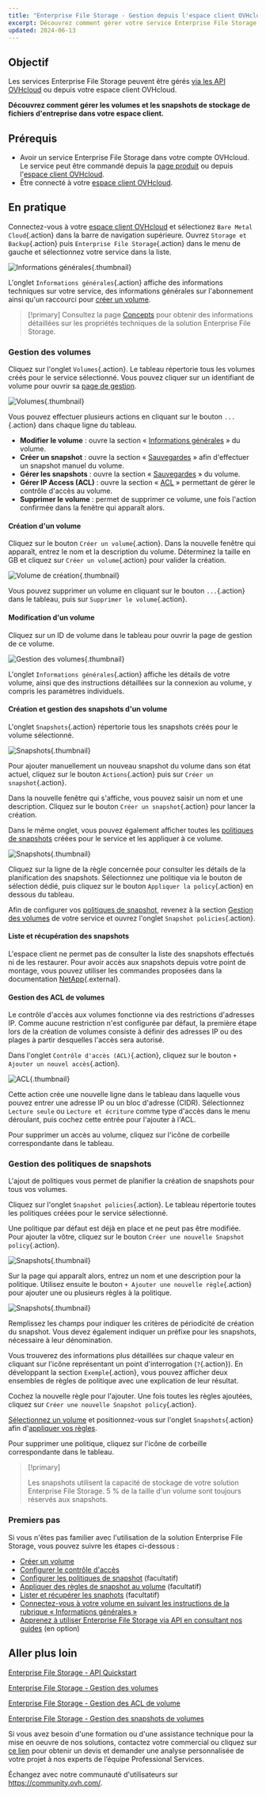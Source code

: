 ```yaml
---
title: "Enterprise File Storage - Gestion depuis l'espace client OVHcloud"
excerpt: Découvrez comment gérer votre service Enterprise File Storage depuis votre espace client OVHcloud
updated: 2024-06-13
---
```


## Objectif

Les services Enterprise File Storage peuvent être gérés [via les API OVHcloud](/pages/storage_and_backup/file_storage/enterprise_file_storage/netapp_quick_start) ou depuis votre espace client OVHcloud.

**Découvrez comment gérer les volumes et les snapshots de stockage de fichiers d'entreprise dans votre espace client.**

## Prérequis

- Avoir un service Enterprise File Storage dans votre compte OVHcloud. Le service peut être commandé depuis la [page produit](https://www.ovhcloud.com/fr-ca/storage-solutions/enterprise-file-storage/) ou depuis l'[espace client OVHcloud](https://www.ovh.com/manager/#/dedicated/netapp/new).
- Être connecté à votre [espace client OVHcloud](/links/manager).

## En pratique <a name="instructions"></a>

Connectez-vous à votre [espace client OVHcloud](/links/manager) et sélectionez `Bare Metal Cloud`{.action} dans la barre de navigation supérieure. Ouvrez `Storage et Backup`{.action} puis `Enterprise File Storage`{.action} dans le menu de gauche et sélectionnez votre service dans la liste.

![Informations générales](images/manage_enterprise01.png){.thumbnail}

L'onglet `Informations générales`{.action} affiche des informations techniques sur votre service, des informations générales sur l'abonnement ainsi qu'un raccourci pour [créer un volume](#create_volume).

> [!primary]
> Consultez la page [Concepts](/pages/storage_and_backup/file_storage/enterprise_file_storage/netapp_concepts) pour obtenir des informations détaillées sur les propriétés techniques de la solution Enterprise File Storage.
>

### Gestion des volumes <a name="manage_volume"></a>

Cliquez sur l'onglet `Volumes`{.action}. Le tableau répertorie tous les volumes créés pour le service sélectionné. Vous pouvez cliquer sur un identifiant de volume pour ouvrir sa [page de gestion](#modify_volume). 

![Volumes](images/manage_enterprise02.png){.thumbnail}

Vous pouvez effectuer plusieurs actions en cliquant sur le bouton `...`{.action} dans chaque ligne du tableau.

- **Modifier le volume** : ouvre la section « [Informations générales](#modify_volume) » du volume.
- **Créer un snapshot** : ouvre la section « [Sauvegardes](#snapshots) » afin d'effectuer un snapshot manuel du volume.
- **Gérer les snapshots** : ouvre la section « [Sauvegardes](#snapshots) » du volume.
- **Gérer IP Access (ACL)** : ouvre la section « [ACL](#access_control) » permettant de gérer le contrôle d'accès au volume.
- **Supprimer le volume** : permet de supprimer ce volume, une fois l'action confirmée dans la fenêtre qui apparaît alors.

#### Création d'un volume <a name="create_volume"></a>

Cliquez sur le bouton `Créer un volume`{.action}. Dans la nouvelle fenêtre qui apparaît, entrez le nom et la description du volume. Déterminez la taille en GB et cliquez sur `Créer un volume`{.action} pour valider la création.

![Volume de création](images/manage_enterprise03.png){.thumbnail}

Vous pouvez supprimer un volume en cliquant sur le bouton `...`{.action} dans le tableau, puis sur `Supprimer le volume`{.action}.

#### Modification d'un volume <a name="modify_volume"></a>

Cliquez sur un ID de volume dans le tableau pour ouvrir la page de gestion de ce volume.

![Gestion des volumes](images/manage_enterprise04.png){.thumbnail}

L'onglet `Informations générales`{.action} affiche les détails de votre volume, ainsi que des instructions détaillées sur la connexion au volume, y compris les paramètres individuels.

#### Création et gestion des snapshots d'un volume <a name="snapshots"></a>

L'onglet `Snapshots`{.action} répertorie tous les snapshots créés pour le volume sélectionné.

![Snapshots](images/manage_enterprise05.png){.thumbnail}

Pour ajouter manuellement un nouveau snapshot du volume dans son état actuel, cliquez sur le bouton `Actions`{.action} puis sur `Créer un snapshot`{.action}.

Dans la nouvelle fenêtre qui s'affiche, vous pouvez saisir un nom et une description. Cliquez sur le bouton `Créer un snapshot`{.action} pour lancer la création.

Dans le même onglet, vous pouvez également afficher toutes les [politiques de snapshots](#snapshot_policy) créées pour le service et les appliquer à ce volume.

![Snapshots](images/manage_enterprise06.png){.thumbnail}

Cliquez sur la ligne de la règle concernée pour consulter les détails de la planification des snapshots. Sélectionnez une politique via le bouton de sélection dédié, puis cliquez sur le bouton `Appliquer la policy`{.action} en dessous du tableau.

Afin de configurer vos [politiques de snapshot](#snapshot_policy), revenez à la section [Gestion des volumes](#instructions) de votre service et ouvrez l'onglet `Snapshot policies`{.action}.

#### Liste et récupération des snapshots <a name="access_snapshots"></a>

L'espace client ne permet pas de consulter la liste des snapshots effectués ni de les restaurer. 
Pour avoir accès aux snapshots depuis votre point de montage, vous pouvez utiliser les commandes proposées dans la documentation [NetApp](https://library.netapp.com/ecmdocs/ECMP1196991/html/GUID-36DC110C-C0FE-4313-BF53-1C12838F7BBD.html){.external}.

#### Gestion des ACL de volumes <a name="access_control"></a>

Le contrôle d'accès aux volumes fonctionne via des restrictions d'adresses IP. Comme aucune restriction n'est configurée par défaut, la première étape lors de la création de volumes consiste à définir des adresses IP ou des plages à partir desquelles l'accès sera autorisé.

Dans l'onglet `Contrôle d'accès (ACL)`{.action}, cliquez sur le bouton `+ Ajouter un nouvel accès`{.action}.

![ACL](images/manage_enterprise07.png){.thumbnail}

Cette action crée une nouvelle ligne dans le tableau dans laquelle vous pouvez entrer une adresse IP ou un bloc d'adresse (CIDR). Sélectionnez `Lecture seule` ou `Lecture et écriture` comme type d'accès dans le menu déroulant, puis cochez cette entrée pour l'ajouter à l'ACL.

Pour supprimer un accès au volume, cliquez sur l'icône de corbeille correspondante dans le tableau.

### Gestion des politiques de snapshots <a name="snapshot_policy"></a>

L'ajout de politiques vous permet de planifier la création de snapshots pour tous vos volumes.

Cliquez sur l'onglet `Snapshot policies`{.action}. Le tableau répertorie toutes les politiques créées pour le service sélectionné.

Une politique par défaut est déjà en place et ne peut pas être modifiée. Pour ajouter la vôtre, cliquez sur le bouton `Créer une nouvelle Snapshot policy`{.action}.

![Snapshots](images/manage_enterprise08.png){.thumbnail}

Sur la page qui apparaît alors, entrez un nom et une description pour la politique. Utilisez ensuite le bouton `+ Ajouter une nouvelle règle`{.action} pour ajouter une ou plusieurs règles à la politique.

![Snapshots](images/manage_enterprise09.png){.thumbnail}

Remplissez les champs pour indiquer les critères de périodicité de création du snapshot. Vous devez également indiquer un préfixe pour les snapshots, nécessaire à leur dénomination.

Vous trouverez des informations plus détaillées sur chaque valeur en cliquant sur l'icône représentant un point d'interrogation (`?`{.action}). En développant la section `Exemple`{.action}, vous pouvez afficher deux ensembles de règles de politique avec une explication de leur résultat.

Cochez la nouvelle règle pour l'ajouter. Une fois toutes les règles ajoutées, cliquez sur `Créer une nouvelle Snapshot policy`{.action}.

[Sélectionnez un volume](#manage_volume) et positionnez-vous sur l'onglet `Snapshots`{.action} afin d'[appliquer vos règles](#snapshots).

Pour supprimer une politique, cliquez sur l'icône de corbeille correspondante dans le tableau.

> [!primary]
>
> Les snapshots utilisent la capacité de stockage de votre solution Enterprise File Storage. 5 % de la taille d'un volume sont toujours réservés aux snapshots.
>

### Premiers pas <a name="firststeps"></a>

Si vous n'êtes pas familier avec l'utilisation de la solution Enterprise File Storage, vous pouvez suivre les étapes ci-dessous :

- [Créer un volume](#create_volume)
- [Configurer le contrôle d'accès](#access_control)
- [Configurer les politiques de snapshot](#snapshot_policy) (facultatif)
- [Appliquer des règles de snapshot au volume](#snapshots) (facultatif)
- [Lister et récupérer les snaphots](#access_snapshots) (facultatif)
- [Connectez-vous à votre volume en suivant les instructions de la rubrique « Informations générales »](#modify_volume)
- [Apprenez à utiliser Enterprise File Storage via API en consultant nos guides](#gofurther) (en option)

## Aller plus loin <a name="gofurther"></a>

[Enterprise File Storage - API Quickstart](/pages/storage_and_backup/file_storage/enterprise_file_storage/netapp_quick_start)

[Enterprise File Storage - Gestion des volumes](/pages/storage_and_backup/file_storage/enterprise_file_storage/netapp_volumes)

[Enterprise File Storage - Gestion des ACL de volume](/pages/storage_and_backup/file_storage/enterprise_file_storage/netapp_volume_acl)

[Enterprise File Storage - Gestion des snapshots de volumes](/pages/storage_and_backup/file_storage/enterprise_file_storage/netapp_volume_snapshots)

Si vous avez besoin d'une formation ou d'une assistance technique pour la mise en oeuvre de nos solutions, contactez votre commercial ou cliquez sur [ce lien](https://www.ovhcloud.com/fr-ca/professional-services/) pour obtenir un devis et demander une analyse personnalisée de votre projet à nos experts de l’équipe Professional Services.

Échangez avec notre communauté d'utilisateurs sur <https://community.ovh.com/>.
